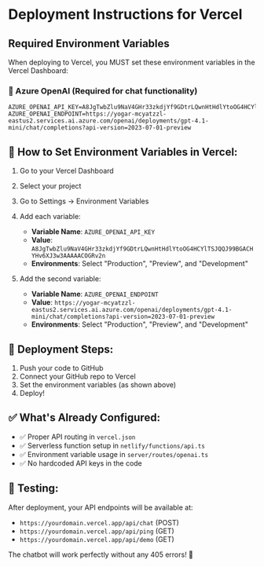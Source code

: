 # Deployment Instructions for Vercel

## Required Environment Variables

When deploying to Vercel, you MUST set these environment variables in the Vercel Dashboard:

### 🔑 Azure OpenAI (Required for chat functionality)

```
AZURE_OPENAI_API_KEY=A8JgTwbZlu9NaV4GHr33zkdjYf9GDtrLQwnHtHdlYtoOG4HCYlTSJQQJ99BGACHYHv6XJ3w3AAAAACOGRv2n
AZURE_OPENAI_ENDPOINT=https://yogar-mcyatzzl-eastus2.services.ai.azure.com/openai/deployments/gpt-4.1-mini/chat/completions?api-version=2023-07-01-preview
```

## 📝 How to Set Environment Variables in Vercel:

1. Go to your Vercel Dashboard
2. Select your project
3. Go to Settings → Environment Variables
4. Add each variable:

   - **Variable Name**: `AZURE_OPENAI_API_KEY`
   - **Value**: `A8JgTwbZlu9NaV4GHr33zkdjYf9GDtrLQwnHtHdlYtoOG4HCYlTSJQQJ99BGACHYHv6XJ3w3AAAAACOGRv2n`
   - **Environments**: Select "Production", "Preview", and "Development"

5. Add the second variable:
   - **Variable Name**: `AZURE_OPENAI_ENDPOINT`
   - **Value**: `https://yogar-mcyatzzl-eastus2.services.ai.azure.com/openai/deployments/gpt-4.1-mini/chat/completions?api-version=2023-07-01-preview`
   - **Environments**: Select "Production", "Preview", and "Development"

## 🚀 Deployment Steps:

1. Push your code to GitHub
2. Connect your GitHub repo to Vercel
3. Set the environment variables (as shown above)
4. Deploy!

## ✅ What's Already Configured:

- ✅ Proper API routing in `vercel.json`
- ✅ Serverless function setup in `netlify/functions/api.ts`
- ✅ Environment variable usage in `server/routes/openai.ts`
- ✅ No hardcoded API keys in the code

## 🧪 Testing:

After deployment, your API endpoints will be available at:

- `https://yourdomain.vercel.app/api/chat` (POST)
- `https://yourdomain.vercel.app/api/ping` (GET)
- `https://yourdomain.vercel.app/api/demo` (GET)

The chatbot will work perfectly without any 405 errors! 🎉
